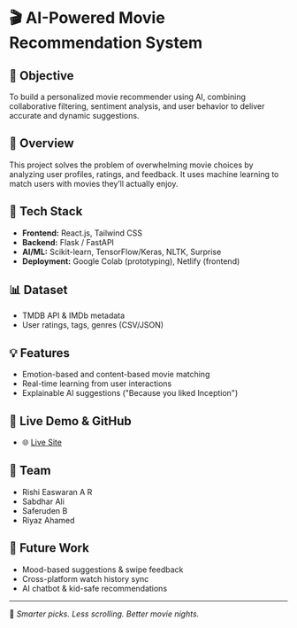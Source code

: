 # 🎬 AI-Powered Movie Recommendation System

## 📌 Objective
To build a personalized movie recommender using AI, combining collaborative filtering, sentiment analysis, and user behavior to deliver accurate and dynamic suggestions.

## 🧠 Overview
This project solves the problem of overwhelming movie choices by analyzing user profiles, ratings, and feedback. It uses machine learning to match users with movies they’ll actually enjoy.

## 🔧 Tech Stack
- **Frontend:** React.js, Tailwind CSS
- **Backend:** Flask / FastAPI
- **AI/ML:** Scikit-learn, TensorFlow/Keras, NLTK, Surprise
- **Deployment:** Google Colab (prototyping), Netlify (frontend)

## 📊 Dataset
- TMDB API & IMDb metadata
- User ratings, tags, genres (CSV/JSON)

## 💡 Features
- Emotion-based and content-based movie matching  
- Real-time learning from user interactions  
- Explainable AI suggestions ("Because you liked Inception")

## 🔗 Live Demo & GitHub
- 🌐 [Live Site](https://movielisttech.netlify.app/)  

## 👥 Team
- Rishi Easwaran A R  
- Sabdhar Ali  
- Saferuden B  
- Riyaz Ahamed  

## 🔮 Future Work
- Mood-based suggestions & swipe feedback  
- Cross-platform watch history sync  
- AI chatbot & kid-safe recommendations

---

🎉 *Smarter picks. Less scrolling. Better movie nights.*

